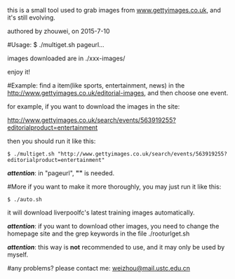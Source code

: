 this is a small tool used to grab images from www.gettyimages.co.uk, and it's still evolving.

authored by zhouwei, on 2015-7-10


#Usage:
    $ ./multiget.sh pageurl…

images downloaded are in ./xxx-images/

enjoy it!


#Example:
find a item(like sports, entertainment, news) in the http://www.gettyimages.co.uk/editorial-images, and then choose one event.

for example, if you want to download the images in the site:

http://www.gettyimages.co.uk/search/events/563919255?editorialproduct=entertainment

then you should run it like this:

    $ ./multiget.sh "http://www.gettyimages.co.uk/search/events/563919255?editorialproduct=entertainment"

***attention***: in "pageurl", **""** is needed.


#More
if you want to make it more thoroughly, you may just run it like this:

    $ ./auto.sh

it will download liverpoolfc's latest training images automatically. 

***attention***: if you want to download other images, you need to change the homepage site and the grep keywords in the file ./rooturlget.sh 

***attention***: this way is **not** recommended to use, and it may only be used by myself.


#any problems? 
please contact me: weizhou@mail.ustc.edu.cn
